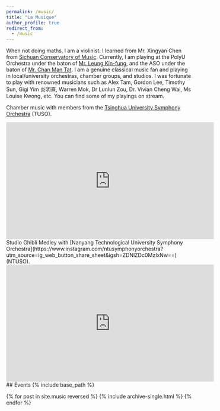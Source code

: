 ```yaml
---
permalink: /music/
title: "La Musique"
author_profile: true
redirect_from: 
  - /music
---
```

When not doing maths, I am a violinist. I learned from Mr. Xingyan Chen from [Sichuan Conservatory of Music](http://www.sccm.cn
). Currently, I am playing at the PolyU Orchestra under the baton of [Mr. Leung Kin-fung](http://www.leungkinfung.com/bio.php), and the ASO under the baton of [Mr. Chan Man Tat](https://acohk.org/#Conductor). I am a genuine classical music fan and playing in local/university orchestras, chamber groups, and studios. I was fortunate to play with renowned musicians such as Alex Tam, Gordon Lee, Timothy Sun, Gigi Yim 炎明熹, Warren Mok, Dr Lunlun Zou, Dr. Vivian Cheng Wai, Ms Louise Kwong, etc. You can find some of my playings on stream.

Chamber music with members from the [Tsinghua University Symphony Orchestra](https://www.arts.tsinghua.edu.cn/index.htm) (TUSO).
<iframe width="560" height="315" src="https://www.youtube.com/embed/videoseries?si=lNHyEG0VomTetzfI&amp;list=PLuGIZhzZsKOFbLwykP5nkrk0ZF8IPKRoT" title="YouTube video player" frameborder="0" allow="accelerometer; autoplay; clipboard-write; encrypted-media; gyroscope; picture-in-picture; web-share" referrerpolicy="strict-origin-when-cross-origin" allowfullscreen></iframe>

<br>
Studio Ghibli Medley with [Nanyang Technological University Symphony Orchestra](https://www.instagram.com/ntusymphonyorchestra?utm_source=ig_web_button_share_sheet&igsh=ZDNlZDc0MzIxNw==) (NTUSO).
<iframe width="560" height="315" src="https://www.youtube.com/embed/JQ6ZSCj5yck?si=StWFhmPTSY6edrFo" title="YouTube video player" frameborder="0" allow="accelerometer; autoplay; clipboard-write; encrypted-media; gyroscope; picture-in-picture; web-share" referrerpolicy="strict-origin-when-cross-origin" allowfullscreen></iframe>
## Events
{% include base_path %}

{% for post in site.music reversed %}
  {% include archive-single.html %}
{% endfor %}
